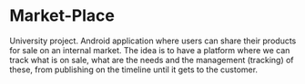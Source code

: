 # Market-Place
University project. Android application where users can share their products for sale on an internal market.
The idea is to have a platform where we can track what is on sale, what are the needs and the
management (tracking) of these, from publishing on the timeline until it gets to the customer.
